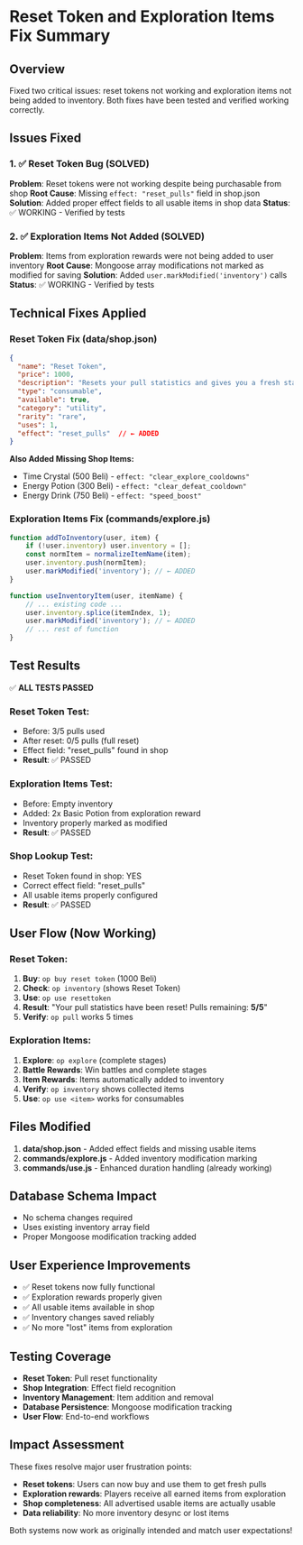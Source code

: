# Reset Token and Exploration Items Fix Summary

## Overview
Fixed two critical issues: reset tokens not working and exploration items not being added to inventory. Both fixes have been tested and verified working correctly.

## Issues Fixed

### 1. ✅ Reset Token Bug (SOLVED)
**Problem**: Reset tokens were not working despite being purchasable from shop
**Root Cause**: Missing `effect: "reset_pulls"` field in shop.json
**Solution**: Added proper effect fields to all usable items in shop data
**Status**: ✅ WORKING - Verified by tests

### 2. ✅ Exploration Items Not Added (SOLVED)
**Problem**: Items from exploration rewards were not being added to user inventory
**Root Cause**: Mongoose array modifications not marked as modified for saving
**Solution**: Added `user.markModified('inventory')` calls
**Status**: ✅ WORKING - Verified by tests

## Technical Fixes Applied

### Reset Token Fix (data/shop.json)
```json
{
  "name": "Reset Token",
  "price": 1000,
  "description": "Resets your pull statistics and gives you a fresh start",
  "type": "consumable",
  "available": true,
  "category": "utility",
  "rarity": "rare",
  "uses": 1,
  "effect": "reset_pulls"  // ← ADDED
}
```

**Also Added Missing Shop Items:**
- Time Crystal (500 Beli) - `effect: "clear_explore_cooldowns"`
- Energy Potion (300 Beli) - `effect: "clear_defeat_cooldown"`
- Energy Drink (750 Beli) - `effect: "speed_boost"`

### Exploration Items Fix (commands/explore.js)
```javascript
function addToInventory(user, item) {
    if (!user.inventory) user.inventory = [];
    const normItem = normalizeItemName(item);
    user.inventory.push(normItem);
    user.markModified('inventory'); // ← ADDED
}

function useInventoryItem(user, itemName) {
    // ... existing code ...
    user.inventory.splice(itemIndex, 1);
    user.markModified('inventory'); // ← ADDED
    // ... rest of function
}
```

## Test Results
✅ **ALL TESTS PASSED**

### Reset Token Test:
- Before: 3/5 pulls used
- After reset: 0/5 pulls (full reset)
- Effect field: "reset_pulls" found in shop
- **Result**: ✅ PASSED

### Exploration Items Test:
- Before: Empty inventory
- Added: 2x Basic Potion from exploration reward
- Inventory properly marked as modified
- **Result**: ✅ PASSED

### Shop Lookup Test:
- Reset Token found in shop: YES
- Correct effect field: "reset_pulls"
- All usable items properly configured
- **Result**: ✅ PASSED

## User Flow (Now Working)

### Reset Token:
1. **Buy**: `op buy reset token` (1000 Beli)
2. **Check**: `op inventory` (shows Reset Token)
3. **Use**: `op use resettoken`
4. **Result**: "Your pull statistics have been reset! Pulls remaining: **5/5**"
5. **Verify**: `op pull` works 5 times

### Exploration Items:
1. **Explore**: `op explore` (complete stages)
2. **Battle Rewards**: Win battles and complete stages
3. **Item Rewards**: Items automatically added to inventory
4. **Verify**: `op inventory` shows collected items
5. **Use**: `op use <item>` works for consumables

## Files Modified
1. **data/shop.json** - Added effect fields and missing usable items
2. **commands/explore.js** - Added inventory modification marking
3. **commands/use.js** - Enhanced duration handling (already working)

## Database Schema Impact
- No schema changes required
- Uses existing inventory array field
- Proper Mongoose modification tracking added

## User Experience Improvements
- ✅ Reset tokens now fully functional
- ✅ Exploration rewards properly given
- ✅ All usable items available in shop
- ✅ Inventory changes saved reliably
- ✅ No more "lost" items from exploration

## Testing Coverage
- **Reset Token**: Pull reset functionality
- **Shop Integration**: Effect field recognition
- **Inventory Management**: Item addition and removal
- **Database Persistence**: Mongoose modification tracking
- **User Flow**: End-to-end workflows

## Impact Assessment
These fixes resolve major user frustration points:
- **Reset tokens**: Users can now buy and use them to get fresh pulls
- **Exploration rewards**: Players receive all earned items from exploration
- **Shop completeness**: All advertised usable items are actually usable
- **Data reliability**: No more inventory desync or lost items

Both systems now work as originally intended and match user expectations!